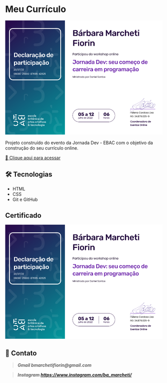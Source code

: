 # __Meu Currículo__

![preview](./.github/certificadoJornadaDev.png)

Projeto construído do evento da Jornada Dev - EBAC com o objetivo da construção do seu currículo online.

[🔗 Clique aqui para acessar](https://bamarcheti.github.io/MeuCurriculo/)

## __🛠 Tecnologias__
- HTML
- CSS
- Git e GitHub

## __Certificado__

![preview](./.github/certificadoJornadaDev.png)

## __💛 Contato__

> **_Gmail
bmarchetifiorin@gmail.com_**

> **_Instagram
https://www.instagram.com/ba_marcheti/_**
